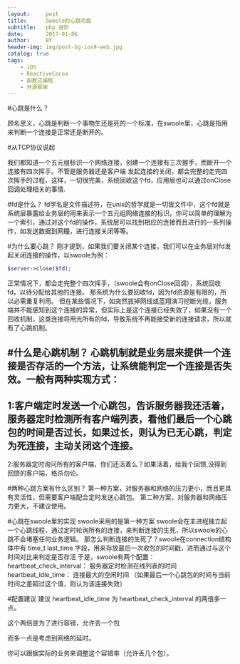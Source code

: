 ```yaml
---
layout:     post
title:      Swoole的心跳功能
subtitle:   php 进阶
date:       2017-01-06
author:     BY
header-img: img/post-bg-ios9-web.jpg
catalog: true
tags:
    - iOS
    - ReactiveCocoa
    - 函数式编程
    - 开源框架
---
```

#心跳是什么？

顾名思义，心跳是判断一个事物生还是死的一个标准，在swoole里，心跳是指用来判断一个连接是正常还是断开的。

#从TCP协议说起

我们都知道一个五元组标识一个网络连接，创建一个连接有三次握手，而断开一个连接有四次挥手。不管是服务器还是客户端
发起连接的关闭，都会完整的走完四次挥手的过程，这样，一切很完美，系统回收这个fd，应用层也可以通过onClose回调处理相关的事情.

#fd是什么？
fd学名是文件描述符，在unix的哲学就是一切皆文件中，这个fd就是系统层暴露给业务层的用来表示一个五元组网络连接的标识。你可以简单的理解为一个索引，通过对这个fd的操作，系统层可以找到相应的连接而且进行的一系列操作，如发送数据到网瞳，进行连接关闭等等。

#为什么要心跳？
刚才提到，如果我们要关闭某个连接，我们可以在业务层对fd发起关闭连接的操作，以swoole为例：
```php
$server->close($fd);
```
正常情况下，都会走完整个四次挥手，（swoole会有onClose回调），系统回收fd，以待分配给其他的连接。
那系统为什么要回收fd，因为fd资源是有限的，所以必需重复利用。
但在某些情况下，如突然拔掉网线或蓝翔演习挖断光缆，服务端并不能感知到这个连接的异常，但实际上是这个连接已经失效了，如果没有一个回收机制，这类连接将用光所有的fd，导致系统不再能接受新的连接请求，所以就有了心跳机制。

#什么是心跳机制？
心跳机制就是业务层来提供一个连接是否存活的一个方法，让系统能判定一个连接是否失效。一般有两种实现方式：
--
1:客户端定时发送一个心跳包，告诉服务器我还活着，服务器定时检测所有客户端列表，看他们最后一个心跳包的时间是否过长，如果过长，则认为已无心跳，判定为死连接，主动关闭这个连接。
--
2:服务器定时询问所有的客户端，你们还活着么？如果活着，给我个回馈,没得到回馈的客户端，格杀勿论。

#两种心跳方案有什么区别？
第一种方案，对服务器和网络的压力更小，而且更具有灵活性，但需要客户端配合定时发送心跳包。
第二种方案，对服务器和网络压力更大，不建议使用。

#心跳在swoole里的实现
swoole采用的是第一种方案
swoole会在主进程独立起一个心跳线程，通过定时轮询所有的连接，来判断连接的生死，所以swoole的心跳不会堵塞任何业务逻辑。
那怎么判断连接的生死了？swoole在connection结构体中有 time_t last_time 字段，用来存放最后一次收包的时间戳，进而通过与这个时间对比来判定是否存活
于是，swoole有两个配置：
heartbeat_check_interval： 服务器定时检测在线列表的时间
heartbeat_idle_time：      连接最大的空闲时间 （如果最后一个心跳包的时间与当前时间之差超过这个值，则认为该连接失效）

#配置建议
建议 heartbeat_idle_time 为 heartbeat_check_interval 的两倍多一点。

这个两倍是为了进行容错，允许丢一个包

而多一点是考虑到网络的延时。


你可以跟据实际的业务来调整这个容错率（允许丢几个包）。